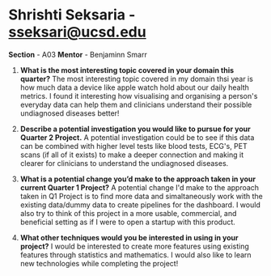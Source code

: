 # Shrishti Seksaria - sseksari@ucsd.edu


**Section** - A03
**Mentor** - Benjaminn Smarr

1. **What is the most interesting topic covered in your domain this quarter?**
   The most interesting topic covered in my domain thsi year is how much data a device like apple watch hold about our daily health metrics. I found it interesting how visualising and organising a person's everyday data can help them and clinicians understand their possible undiagnosed diseases better!

2. **Describe a potential investigation you would like to pursue for your Quarter 2 Project.**
   A potential investigation could be to see if this data can be combined with higher level tests like blood tests, ECG's, PET scans (if all of it exists) to make a deeper connection and making it clearer for clinicians to understand the undiagnosed diseases. 

3. **What is a potential change you’d make to the approach taken in your current Quarter 1 Project?**
   A potential change I'd make to the approach taken in Q1 Project is to find more data and simaltaneously work with the existing data/dummy data to create pipelines for the dashboard. I would also try to think of this project in a more usable, commercial, and beneficial setting as if I were to open a startup with this product.  

4. **What other techniques would you be interested in using in your project?**
  I would be interested to create more features using existing features through statistics and mathematics. I would also like to learn new technologies while completing the project! 

